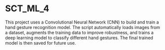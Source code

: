 # SCT_ML_4
This project uses a Convolutional Neural Network (CNN) to build and train a hand gesture recognition model. The script automatically loads images from a dataset, augments the training data to improve robustness, and trains a deep learning model to classify different hand gestures. The final trained model is then saved for future use.
